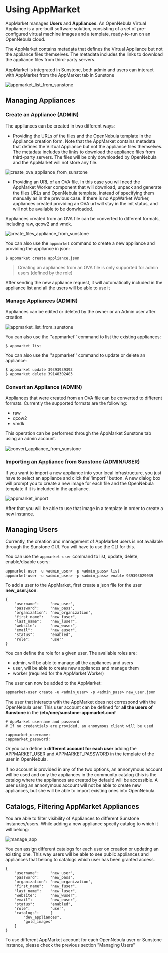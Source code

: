 Using AppMarket
===============

AppMarket manages **Users** and **Appliances**. An OpenNebula Virtual Appliance is a pre-built software solution, consisting of a set of pre-configured virtual machine images and a template, ready-to-run on an OpenNebula cloud.

The AppMarket contains metadata that defines the Virtual Appliance but not the appliance files themselves. The metadata includes the links to download the appliance files from third-party servers.

AppMarket is integrated in Sunstone, both admin and users can interact with AppMarket from the AppMarket tab in Sunstone

![appmarket_list_from_sunstone](images/list_appliance_from_sunstone.png)


Managing Appliances
-------------------

### Create an Appliance (ADMIN)

The appliances can be created in two different ways:

* Providing the URLs of the files and the OpenNebula template in the Appliance creation form. Note that the AppMarket contains metadata that defines the Virtual Appliance but not the appliance files themselves. The metadata includes the links to download the appliance files from third-party servers. The files will be only downloaded by OpenNebula and the AppMarket will not store any file.

![create_ova_appliance_from_sunstone](images/create_ova_appliance_from_sunstone.png)

* Providing an URL of an OVA file. In this case you will need the AppMarket Worker component that will download, unpack and generate the files URLs and OpenNebula template, instead of specifying them manually as in the previous case. If there is no AppWarket Worker, appliances created providing an OVA url will stay in the init status, and will not be available to be donwloaded.

Appliances created from an OVA file can be converted to different formats, including raw, qcow2 and vmdk.

![create_files_appliance_from_sunstone](images/create_files_appliance_from_sunstone.png)

You can also use the `appmarket` command to create a new appliance and providing the appliance in json:
```
$ appmarket create appliance.json
```

> Creating an appliances from an OVA file is only supported for admin users (defined by the role)

After sending the new appliance request, it will automatically included in the appliance list and all the users will be able to use it


### Manage Appliances (ADMIN)

Appliances can be edited or deleted by the owner or an Admin user after creation.

![appmarket_list_from_sunstone](images/list_appliance_from_sunstone.png)

You can also use the ''appmarket'' command to list the existing appliances:
```
$ appmarket list
```

You can also use the ''appmarket'' command to update or delete an appliance:
```
$ appmarket update 39393939393
$ appmarket delete 39148302483
```

### Convert an Appliance (ADMIN)

Appliances that were created from an OVA file can be converted to different formats. Currently the supported formats are the following:

* raw
* qcow2
* vmdk

This operation can be performed through the AppMarket Sunstone tab using an admin account.

![convert_appliance_from_sunstone](images/convert_appliance_from_sunstone.png)

### Importing an Appliance from Sunstone (ADMIN/USER)

If you want to import a new appliance into your local infrastructure, you just have to select an appliance and click the''import'' button. A new dialog box will prompt you to create a new image for each file and the OpenNebula template if it is included in the appliance.

![appmarket_import](images/import_appliance_from_sunstone.png)

After that you will be able to use that image in a template in order to create a new instance.



Managing Users
--------------

Currently, the creation and management of AppMarket users is not available through the Sunstone GUI. You will have to use the CLI for this.

You can use the `appmarket-user` command to list, update, delete, enable/disable users:

    appmarket-user -u <admin_user> -p <admin_pass> list
    appmarket-user -u <admin_user> -p <admin_pass> enable 939393029039


To add a user to the AppMarket, first create a json file for the user **new_user.json**:

    {
        "username":     "new_user",
        "password":     "new_pass",
        "organization": "new_organization",
        "first_name":   "new_fuser",
        "last_name":    "new_luser",
        "website":      "new_wuser",
        "email":        "new_euser",
        "status":       "enabled",
        "role":         "user"
    }

You can  define the role for a given user. The available roles are:

* admin, will be able to manage all the appliances and users
* user, will be able to create new appliances and manage them
* worker (required for the AppMarket Worker)

The user can now be added to the AppMarket:

    appmarket-user create -u <admin_user> -p <admin_pass> new_user.json

The user that interacts with the AppMarket does not correspond with the OpenNebula user. This user account can be defined for **all the users of Sunstone** in the **/etc/one/sunstone-appmarket.conf**

    # AppMarket username and password
    # If no credentials are provided, an anonymous client will be used

    :appmarket_username:
    :appmarket_password:

Or you can define a **different account for each user** adding the APPMARKET_USER and APPMARKET_PASSWORD in the template of the user in OpenNebula.

If no account is provided in any of the two options, an annonymous account will be used and only the appliances in the community catalog (this is the catalog where the appliances are created by default) will be accessible. A user using an annonymous account will not be able to create new appliances, but she will be able to import existing ones into OpenNebula.



Catalogs, Filtering AppMarket Appliances
----------------------------------------------
You are able to filter visibility of Appliances to different Sunstone instances/users. While adding a new appliance specify catalog to which it will belong:

![manage_app](images/appmarket_appliance_catalog.png)

You can assign different catalogs for each user on creation or updating an existing one. This way users will be able to see public appliances and appliances that belong to catalogs which user has been granted access.

    {
        "username":     "new_user",
        "password":     "new_pass",
        "organization": "new_organization",
        "first_name":   "new_fuser",
        "last_name":    "new_luser",
        "website":      "new_wuser",
        "email":        "new_euser",
        "status":       "enabled",
        "role":         "user",
        "catalogs":     [
            "dev_appliances",
            "gold_images"
        ]
    }

To use different AppMarket account for each OpenNebula user or Sunstone instance, please check the previous section "Managing Users"

